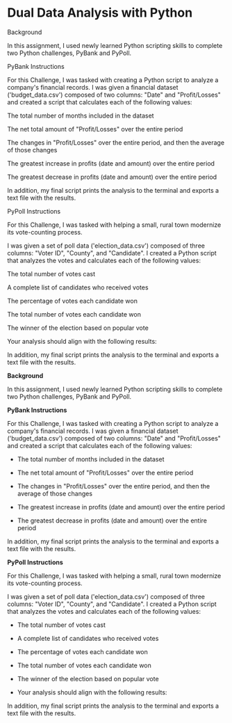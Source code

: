 # Dual Data Analysis with Python
Background

In this assignment, I used newly learned Python scripting skills to complete two Python challenges, PyBank and PyPoll.

PyBank Instructions

For this Challenge, I was tasked with creating a Python script to analyze a company's financial records. I was given a financial dataset ('budget_data.csv') composed of two columns: "Date" and "Profit/Losses" and created a script that calculates each of the following values:

The total number of months included in the dataset

The net total amount of "Profit/Losses" over the entire period

The changes in "Profit/Losses" over the entire period, and then the average of those changes

The greatest increase in profits (date and amount) over the entire period

The greatest decrease in profits (date and amount) over the entire period

In addition, my final script prints the analysis to the terminal and exports a text file with the results.

PyPoll Instructions

For this Challenge, I was tasked with helping a small, rural town modernize its vote-counting process.

I was given a set of poll data ('election_data.csv') composed of three columns: "Voter ID", "County", and "Candidate". I created a Python script that analyzes the votes and calculates each of the following values:

The total number of votes cast

A complete list of candidates who received votes

The percentage of votes each candidate won

The total number of votes each candidate won

The winner of the election based on popular vote

Your analysis should align with the following results:

In addition, my final script prints the analysis to the terminal and exports a text file with the results.

__Background__

In this assignment, I used newly learned Python scripting skills to complete two Python challenges, PyBank and PyPoll.

__PyBank Instructions__

For this Challenge, I was tasked with creating a Python script to analyze a company's financial records. I was given a financial dataset ('budget_data.csv') composed of two columns: "Date" and "Profit/Losses" and created a script that calculates each of the following values:

- The total number of months included in the dataset

- The net total amount of "Profit/Losses" over the entire period

- The changes in "Profit/Losses" over the entire period, and then the average of those changes

- The greatest increase in profits (date and amount) over the entire period

- The greatest decrease in profits (date and amount) over the entire period

In addition, my final script prints the analysis to the terminal and exports a text file with the results.


__PyPoll Instructions__

For this Challenge, I was tasked with helping a small, rural town modernize its vote-counting process.

I was given a set of poll data ('election_data.csv') composed of three columns: "Voter ID", "County", and "Candidate". I created a Python script that analyzes the votes and calculates each of the following values:

- The total number of votes cast

- A complete list of candidates who received votes

- The percentage of votes each candidate won

- The total number of votes each candidate won

- The winner of the election based on popular vote

- Your analysis should align with the following results:

In addition, my final script prints the analysis to the terminal and exports a text file with the results.
